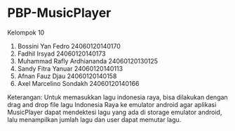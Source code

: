 # PBP-MusicPlayer



Kelompok 10
1. Bossini Yan Fedro  			    24060120140170
2. Fadhil Irsyad  			        24060120140173
3. Muhammad Rafly Ardhiananda  	24060120130125
4. Sandy Fitra Yanuar 			    24060120140113
5. Afnan Fauz Djau  			      24060120140158
6. Axel Marcelino Sondakh	      24060120140166


Keterangan:
Untuk memasukkan lagu indonesia raya, bisa dilakukan dengan drag and drop file lagu Indonesia Raya ke emulator android agar aplikasi MusicPlayer dapat mendektesi lagu yang ada di storage emulator android, lalu menampilkan jumlah lagu dan user dapat memutar lagu.
